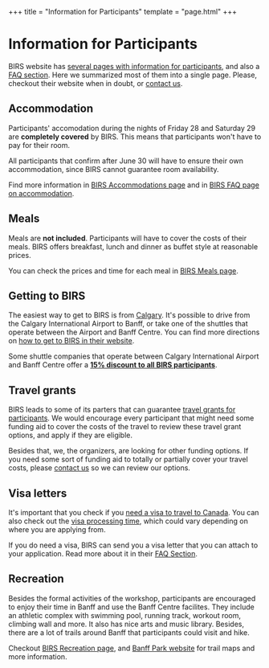 +++
title = "Information for Participants"
template = "page.html"
+++

# Information for Participants

BIRS website has [several pages with information for
participants][birs-info-participants], and also a [FAQ section][birs-faq].
Here we summarized most of them into a single page. Please, checkout their
website when in doubt, or [contact us][contact].

## Accommodation

Participants' accomodation during the nights of Friday 28 and Saturday 29 are
**completely covered** by BIRS. This means that participants won't have to pay
for their room.

All participants that confirm after June 30 will have to ensure their own
accommodation, since BIRS cannot guarantee room availability.

Find more information in [BIRS Accommodations page][birs-accommodations] and in
[BIRS FAQ page on accommodation][birs-faq-accommodation].


## Meals

Meals are **not included**. Participants will have to cover the costs of their
meals. BIRS offers breakfast, lunch and dinner as buffet style at reasonable
prices.

You can check the prices and time for each meal in [BIRS Meals
page][birs-meals].


## Getting to BIRS

The easiest way to get to BIRS is from [Calgary][calgary]. It's possible to
drive from the Calgary International Airport to Banff, or take one of the
shuttles that operate between the Airport and Banff Centre. You can find more
directions on [how to get to BIRS in their website](birs-getting-there).

Some shuttle companies that operate between Calgary International Airport and
Banff Centre offer a [**15% discount to all BIRS
participants**](birs-shuttles).


## Travel grants

BIRS leads to some of its parters that can guarantee [travel grants for
participants][birs-travel-grants]. We would encourage every participant that
might need some funding aid to cover the costs of the travel to review these
travel grant options, and apply if they are eligible.

Besides that, we, the organizers, are looking for other funding options.
If you need some sort of funding aid to totally or partially cover your travel
costs, please [contact us][contact] so we can review our options.


## Visa letters

It's important that you check if you [need a visa to travel to
Canada][canada-visa]. You can also check out the [visa processing
time][canada-visa-times], which could vary depending on where you are applying
from.

If you do need a visa, BIRS can send you a visa letter that you
can attach to your application. Read more about it in their [FAQ
Section][birs-faq].


## Recreation

Besides the formal activities of the workshop, participants are encouraged to
enjoy their time in Banff and use the Banff Centre facilites. They include an
athletic complex with swimming pool, running track, workout room, climbing wall
and more. It also has nice arts and music library.
Besides, there are a lot of trails around Banff that participants could visit
and hike.

Checkout [BIRS Recreation page][birs-recreation], and [Banff Park
website][banff-park] for trail maps and more information.


[birs-info-participants]: https://www.birs.ca/participants/
[birs-faq]: https://www.birs.ca/frequently-asked-questions
[birs-accommodations]: https://www.birs.ca/facilities/accommodations/
[birs-faq-accommodation]: https://www.birs.ca/frequently-asked-questions#Accommodation
[birs-meals]: https://www.birs.ca/frequently-asked-questions#Meals
[birs-getting-there]: https://www.birs.ca/participants/getting-to-birs/
[birs-shuttles]: https://www.birs.ca/participants/getting-to-birs/#shuttles
[calgary]: https://www.openstreetmap.org/search?query=calgary#map=11/51.0279/-114.0879
[birs-travel-grants]: https://www.birs.ca/participants/travel-support/
[birs-recreation]: https://www.birs.ca/facilities/recreation
[banff-park]: https://parks.canada.ca/pn-np/ab/banff/index
[contact]: mailto:santisoler@fastmail.com
[canada-visa]: https://ircc.canada.ca/english/visit/visas.asp
[canada-visa-times]: https://www.canada.ca/en/immigration-refugees-citizenship/services/application/check-processing-times.html
